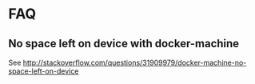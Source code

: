 # FAQ

## No space left on device with docker-machine
See http://stackoverflow.com/questions/31909979/docker-machine-no-space-left-on-device
